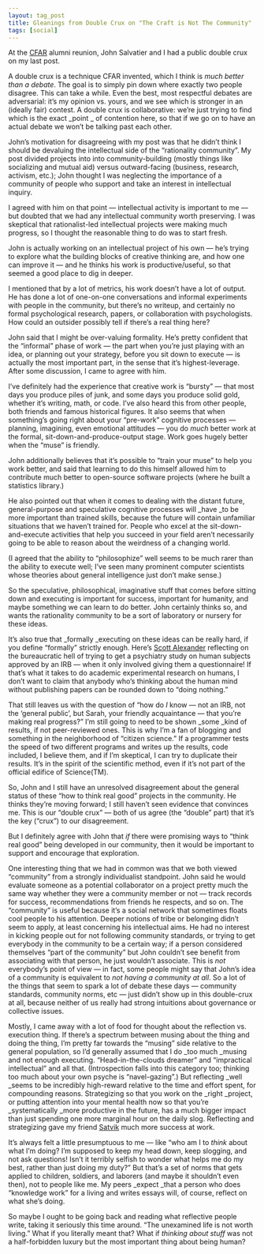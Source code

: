 ```yaml
---
layout: tag_post
title: Gleanings from Double Crux on "The Craft is Not The Community"
tags: [social]
---
```



At the [CFAR](http://www.rationality.org/) alumni reunion, John Salvatier and I had a public double crux on my last post.

A double crux is a technique CFAR invented, which I think is _much better than a debate_. The goal is to simply pin down where exactly two people disagree. This can take a while. Even the best, most respectful debates are adversarial: it’s my opinion vs. yours, and we see which is stronger in an (ideally fair) contest. A double crux is collaborative: we’re just trying to find which is the exact _point _ of contention here, so that if we go on to have an actual debate we won’t be talking past each other.

John’s motivation for disagreeing with my post was that he didn’t think I should be devaluing the intellectual side of the “rationality community”. My post divided projects into into community-building (mostly things like socializing and mutual aid) versus outward-facing (business, research, activism, etc.); John thought I was neglecting the importance of a community of people who support and take an interest in intellectual inquiry.

I agreed with him on that point — intellectual activity is important to me — but doubted that we had any intellectual community worth preserving.  I was skeptical that rationalist-led intellectual projects were making much progress, so I thought the reasonable thing to do was to start fresh.

John is actually working on an intellectual project of his own — he’s trying to explore what the building blocks of creative thinking are, and how one can improve it — and he thinks his work is productive/useful, so that seemed a good place to dig in deeper.

I mentioned that by a lot of metrics, his work doesn’t have a lot of output. He has done a lot of one-on-one conversations and informal experiments with people in the community, but there’s no writeup, and certainly no formal psychological research, papers, or collaboration with psychologists. How could an outsider possibly tell if there’s a real thing here?

John said that I might be over-valuing formality. He’s pretty confident that the “informal” phase of work — the part when you’re just playing with an idea, or planning out your strategy, before you sit down to execute — is actually the most important part, in the sense that it’s highest-leverage. After some discussion, I came to agree with him.

I’ve definitely had the experience that creative work is “bursty” — that most days you produce piles of junk, and some days you produce solid gold, whether it’s writing, math, or code. I’ve also heard this from other people, both friends and famous historical figures.  It also seems that when something’s going right about your “pre-work” cognitive processes — planning, imagining, even emotional attitudes — you do _much_ better work at the formal, sit-down-and-produce-output stage.  Work goes hugely better when the “muse” is friendly.

John additionally believes that it’s possible to “train your muse” to help you work better, and said that learning to do this himself allowed him to contribute much better to open-source software projects (where he built a statistics library.)

He also pointed out that when it comes to dealing with the distant future, general-purpose and speculative cognitive processes will _have _to be more important than trained skills, because the future will contain unfamiliar situations that we haven’t trained for. People who excel at the sit-down-and-execute activities that help you succeed in your field aren’t necessarily going to be able to reason about the weirdness of a changing world.

(I agreed that the ability to “philosophize” well seems to be much rarer than the ability to execute well; I’ve seen many prominent computer scientists whose theories about general intelligence just don’t make sense.)

So the speculative, philosophical, imaginative stuff that comes before sitting down and executing is important for success, important for humanity, and maybe something we can learn to do better. John certainly thinks so, and wants the rationality community to be a sort of laboratory or nursery for these ideas.

It’s also true that _formally _executing on these ideas can be really hard, if you define “formally” strictly enough. Here’s [Scott Alexander](http://slatestarcodex.com/2017/08/29/my-irb-nightmare/) reflecting on the bureaucratic hell of trying to get a psychiatry study on human subjects approved by an IRB — when it only involved giving them a questionnaire!  If that’s what it takes to do academic experimental research on humans, I don’t want to claim that anybody who’s thinking about the human mind without publishing papers can be rounded down to “doing nothing.”

That still leaves us with the question of “how do _I_ know — not an IRB, not the ‘general public’, but Sarah, your friendly acquaintance — that you’re making real progress?”  I’m still going to need to be shown _some _kind of results, if not peer-reviewed ones.  This is why I’m a fan of blogging and something in the neighborhood of “citizen science.”  If a programmer tests the speed of two different programs and writes up the results, code included, I believe them, and if I’m skeptical, I can try to duplicate their results. It’s in the spirit of the scientific method, even if it’s not part of the official edifice of Science(TM).

So, John and I still have an unresolved disagreement about the general status of these “how to think real good” projects in the community.  He thinks they’re moving forward; I still haven’t seen evidence that convinces me.  This is our “double crux” — both of us agree (the “double” part) that it’s the key (“crux”) to our disagreement.

But I definitely agree with John that _if_ there were promising ways to “think real good” being developed in our community, then it would be important to support and encourage that exploration.

One interesting thing that we had in common was that we both viewed “community” from a strongly individualist standpoint. John said he would evaluate someone as a potential collaborator on a project pretty much the same way whether they were a community member or not — track records for success, recommendations from friends he respects, and so on.  The “community” is useful because it’s a social network that sometimes floats cool people to his attention.  Deeper notions of tribe or belonging didn’t seem to apply, at least concerning his intellectual aims.  He had no interest in kicking people out for not following community standards, or trying to get everybody in the community to be a certain way; if a person considered themselves “part of the community” but John couldn’t see benefit from associating with that person, he just wouldn’t associate.  This is _not_ everybody’s point of view — in fact, some people might say that John’s idea of a community is equivalent to _not having a community at all_.  So a lot of the things that seem to spark a lot of debate these days — community standards, community norms, etc — just didn’t show up in this double-crux at all, because neither of us really had strong intuitions about governance or collective issues.

Mostly, I came away with a lot of food for thought about the reflection vs. execution thing.  If there’s a spectrum between musing about the thing and doing the thing, I’m pretty far towards the “musing” side relative to the general population, so I’d generally assumed that I do _too much _musing and not enough executing.  “Head-in-the-clouds dreamer” and “impractical intellectual” and all that.  (Introspection falls into this category too; thinking too much about your own psyche is “navel-gazing”.)  But reflecting _well _seems to be incredibly high-reward relative to the time and effort spent, for compounding reasons. Strategizing so that you work on the _right _project, or putting attention into your mental health now so that you’re _systematically _more productive in the future, has a much bigger impact than just spending one more marginal hour on the daily slog.  Reflecting and strategizing gave my friend [Satvik](http://satvikberi.com/2016/12/26/increasing-output/) much more success at work.

It’s always felt a little presumptuous to me — like “who am I to _think_ about what I’m doing? I’m supposed to keep my head down, keep slogging, and not ask questions!  Isn’t it terribly selfish to wonder what helps me do my best, rather than just doing my duty?”  But that’s a set of norms that gets applied to children, soldiers, and laborers (and maybe it shouldn’t even then), not to people like me. My peers _expect _that a person who does “knowledge work” for a living and writes essays will, of course, reflect on what she’s doing.

So maybe I ought to be going back and reading what reflective people write, taking it seriously this time around. “The unexamined life is not worth living.”  What if you literally meant that?  What if _thinking about stuff_ was not a half-forbidden luxury but the most important thing about being human?
